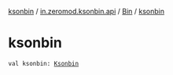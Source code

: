 [ksonbin](../../index.md) / [in.zeromod.ksonbin.api](../index.md) / [Bin](index.md) / [ksonbin](./ksonbin.md)

# ksonbin

`val ksonbin: `[`Ksonbin`](../../in.zeromod.ksonbin/-ksonbin/index.md)